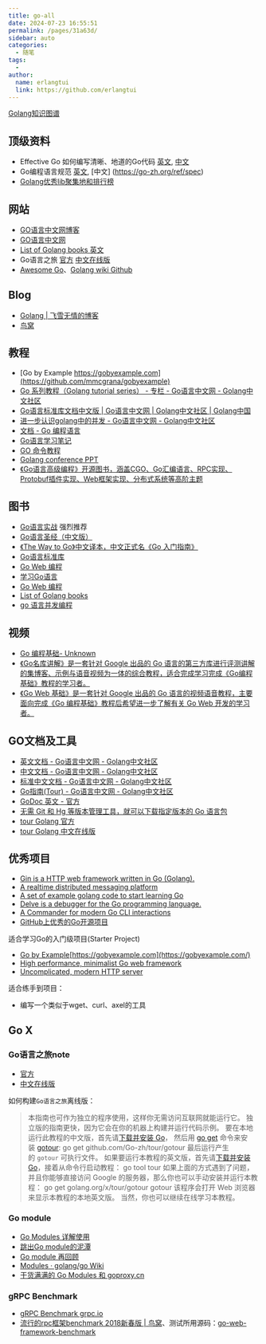 ```yaml
---
title: go-all
date: 2024-07-23 16:55:51
permalink: /pages/31a63d/
sidebar: auto
categories:
  - 随笔
tags:
  - 
author: 
  name: erlangtui
  link: https://github.com/erlangtui
---
```


[Golang知识图谱](https://www.processon.com/view/link/5a9ba4c8e4b0a9d22eb3bdf0)

## 顶级资料

* Effective Go 如何编写清晰、地道的Go代码 [英文](https://golang.org/doc/effective_go.html), [中文](https://go-zh.org/doc/effective_go.html)
* Go编程语言规范 [英文](https://golang.org/ref/spec), [中文] (https://go-zh.org/ref/spec)
* [Golang优秀lib聚集地和排行榜](https://golanglibs.com/)

## 网站

- [GO语言中文网博客](http://blog.studygolang.com/)
- [GO语言中文网](https://studygolang.com/)
- [List of Golang books 英文](https://github.com/dariubs/GoBooks)
- Go语言之旅 [官方](https://tour.golang.org) [中文在线版](https://tour.go-zh.org)
- [Awesome Go](https://awesome-go.com/)、[Golang wiki Github](https://github.com/golang/go/wiki)

## Blog

- [Golang | 飞雪无情的博客](http://www.flysnow.org/categories/Golang/)
- [鸟窝](https://colobu.com/)

## 教程 

- [Go by Example https://gobyexample.com](https://github.com/mmcgrana/gobyexample)
- [Go 系列教程（Golang tutorial series） - 专栏 - Go语言中文网 - Golang中文社区](https://studygolang.com/subject/2)
- [Go语言标准库文档中文版 | Go语言中文网 | Golang中文社区 | Golang中国](https://studygolang.com/pkgdoc)
- [进一步认识golang中的并发 - Go语言中文网 - Golang中文社区](https://studygolang.com/articles/1615)
- [文档 - Go 编程语言](https://go-zh.org/doc/)
- [Go语言学习笔记](https://book.douban.com/subject/26832468/)
- [GO 命令教程](http://wiki.jikexueyuan.com/project/go-command-tutorial)
- [Golang conference PPT](https://github.com/gopherchina/conference)
- [《Go语言高级编程》开源图书，涵盖CGO、Go汇编语言、RPC实现、Protobuf插件实现、Web框架实现、分布式系统等高阶主题](https://github.com/chai2010/advanced-go-programming-book)

## 图书

- [Go语言实战](https://github.com/threerocks/studyFiles) 强烈推荐
- [Go语言圣经（中文版）](https://legacy.gitbook.com/book/yar999/gopl-zh/details)
- [《The Way to Go》中文译本，中文正式名《Go 入门指南》](https://github.com/Unknwon/the-way-to-go_ZH_CN)
- [Go语言标准库](https://books.studygolang.com/The-Golang-Standard-Library-by-Example/)
- [Go Web 编程](https://astaxie.gitbooks.io/build-web-application-with-golang/zh/)
- [学习Go语言](https://github.com/gunsluo/Learning-Go-zh-cn)
- [Go Web 编程](https://legacy.gitbook.com/book/astaxie/build-web-application-with-golang/details)
- [List of Golang books](https://github.com/dariubs/GoBooks)
- [go 语言并发编程](https://cizixs.gitbooks.io/go-concurrency-programming/content/)

## 视频

 - [Go 编程基础- Unknown](https://github.com/Unknwon/go-fundamental-programming)
 - [《Go名库讲解》是一套针对 Google 出品的 Go 语言的第三方库进行评测讲解的集博客、示例与语音视频为一体的综合教程，适合完成学习完成《Go编程基础》教程的学习者。](https://github.com/Unknwon/go-rock-libraries-showcases)
 - [《Go Web 基础》是一套针对 Google 出品的 Go 语言的视频语音教程，主要面向完成《Go 编程基础》教程后希望进一步了解有关 Go Web 开发的学习者。](https://github.com/Unknwon/go-web-foundation)
 
## GO文档及工具

- [英文文档 - Go语言中文网 - Golang中文社区](https://studygolang.com/)
- [中文文档 - Go语言中文网 - Golang中文社区](http://docscn.studygolang.com/)
- [标准中文文档 - Go语言中文网 - Golang中文社区](https://studygolang.com/pkgdoc)
- [Go指南(Tour) - Go语言中文网 - Golang中文社区](http://tour.studygolang.com/welcome/1)
- [GoDoc 英文 -  官方](https://godoc.org/)
- [无需 Git 和 Hg 等版本管理工具，就可以下载指定版本的 Go 语言包](https://gopm.io/)
- [tour Golang 官方](https://tour.golang.org)
- [tour Golang 中文在线版](https://tour.go-zh.org)

## 优秀项目

- [Gin is a HTTP web framework written in Go (Golang). ](https://github.com/gin-gonic/gin)
- [A realtime distributed messaging platform](https://github.com/nsqio/nsq)
- [A set of example golang code to start learning Go](https://github.com/mkaz/working-with-go.git)
- [Delve is a debugger for the Go programming language.](https://github.com/derekparker/delve)
- [A Commander for modern Go CLI interactions](https://github.com/spf13/cobra)
- [GitHub上优秀的Go开源项目](http://www.flysnow.org/2016/12/27/golang-hot-project-in-github.html)


适合学习Go的入门级项目(Starter Project)

- [Go by Example](https://github.com/mmcgrana/gobyexample)[https://gobyexample.com](https://gobyexample.com/)
- [High performance, minimalist Go web framework](https://github.com/labstack/echo.git)
- [Uncomplicated, modern HTTP server](https://github.com/labstack/armor)

适合练手到项目：

- 编写一个类似于wget、curl、axel的工具

## Go X
###  Go语言之旅note

- [官方](https://tour.golang.org)
- [中文在线版](https://tour.go-zh.org)

如何构建`Go语言之旅`离线版：

> 本指南也可作为独立的程序使用，这样你无需访问互联网就能运行它。 独立版的指南更快，因为它会在你的机器上构建并运行代码示例。 要在本地运行此教程的中文版，首先请[下载并安装 Go](https://golang.org/dl/)， 然后用 [go get](https://go-zh.org/cmd/go/) 命令来安装 [gotour](https://go-zh.org/x/tour/): go get github.com/Go-zh/tour/gotour 最后运行产生的 `gotour` 可执行文件。 如果要运行本教程的英文版，首先请[下载并安装 Go](https://golang.org/dl/)，接着从命令行启动教程： go tool tour 如果上面的方式遇到了问题，并且你能够直接访问 Google 的服务器，那么你也可以手动安装并运行本教程： go get golang.org/x/tour/gotour gotour 该程序会打开 Web 浏览器来显示本教程的本地英文版。 当然，你也可以继续在线学习本教程。


### Go module

* [Go Modules 详解使用](https://learnku.com/articles/27401)
* [跳出Go module的泥潭](https://colobu.com/2018/08/27/learn-go-module/)
* [Go module 再回顾](https://colobu.com/2019/09/23/review-go-module-again/)
* [Modules · golang/go Wiki](https://github.com/golang/go/wiki/Modules)
* [干货满满的 Go Modules 和 goproxy.cn](https://mp.weixin.qq.com/s/NzCK6UEcmMZJ7i2fDW2lhg)

### gRPC Benchmark

* [gRPC Benchmark grpc.io](https://grpc.io/docs/guides/benchmarking/)
* [流行的rpc框架benchmark 2018新春版 | 鸟窝](https://colobu.com/2018/01/31/benchmark-2018-spring-of-popular-rpc-frameworks/)、测试所用源码：[go-web-framework-benchmark](https://github.com/smallnest/go-web-framework-benchmark)
